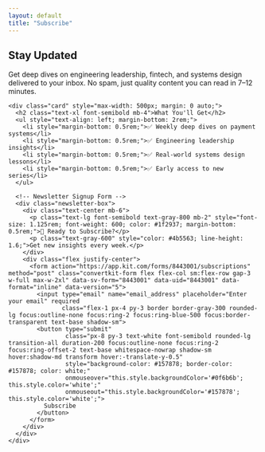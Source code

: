 ```yaml
---
layout: default
title: "Subscribe"
---
```


<div class="mx-auto max-w-3xl text-center">
  <section class="py-16">
    <h1 class="text-4xl font-bold mb-6">Stay Updated</h1>
    <p class="text-lg opacity-80 mb-8">Get deep dives on engineering leadership, fintech, and systems design delivered to your inbox. No spam, just quality content you can read in 7–12 minutes.</p>
    
    <div class="card" style="max-width: 500px; margin: 0 auto;">
      <h2 class="text-xl font-semibold mb-4">What You'll Get</h2>
      <ul style="text-align: left; margin-bottom: 2rem;">
        <li style="margin-bottom: 0.5rem;">✅ Weekly deep dives on payment systems</li>
        <li style="margin-bottom: 0.5rem;">✅ Engineering leadership insights</li>
        <li style="margin-bottom: 0.5rem;">✅ Real-world systems design lessons</li>
        <li style="margin-bottom: 0.5rem;">✅ Early access to new series</li>
      </ul>
      
      <!-- Newsletter Signup Form -->
      <div class="newsletter-box">
        <div class="text-center mb-6">
          <p class="text-lg font-semibold text-gray-800 mb-2" style="font-size: 1.125rem; font-weight: 600; color: #1f2937; margin-bottom: 0.5rem;">👋 Ready to Subscribe?</p>
          <p class="text-gray-600" style="color: #4b5563; line-height: 1.6;">Get new insights every week.</p>
        </div>
        <div class="flex justify-center">
          <form action="https://app.kit.com/forms/8443001/subscriptions" method="post" class="convertkit-form flex flex-col sm:flex-row gap-3 w-full max-w-2xl" data-sv-form="8443001" data-uid="8443001" data-format="inline" data-version="5">
            <input type="email" name="email_address" placeholder="Enter your email" required 
                   class="flex-1 px-4 py-3 border border-gray-300 rounded-lg focus:outline-none focus:ring-2 focus:ring-blue-500 focus:border-transparent text-base shadow-sm">
            <button type="submit" 
                    class="px-8 py-3 text-white font-semibold rounded-lg transition-all duration-200 focus:outline-none focus:ring-2 focus:ring-offset-2 text-base whitespace-nowrap shadow-sm hover:shadow-md transform hover:-translate-y-0.5"
                    style="background-color: #157878; border-color: #157878; color: white;"
                    onmouseover="this.style.backgroundColor='#0f6b6b'; this.style.color='white';"
                    onmouseout="this.style.backgroundColor='#157878'; this.style.color='white';">
              Subscribe
            </button>
          </form>
        </div>
      </div>
    </div>
  </section>
</div>

<style>
ul {
  list-style: none;
  padding: 0;
}

ul li {
  padding-left: 0;
}

/* Newsletter Box Styling */
.newsletter-box {
  background: #f8fafc;
  border: 1px solid #e2e8f0;
  border-radius: 12px;
  padding: 2rem;
  margin: 1rem 0;
  box-shadow: 0 1px 3px rgba(0, 0, 0, 0.1);
}

.flex {
  display: flex;
}

.justify-center {
  justify-content: center;
}

.gap-3 {
  gap: 12px;
}
</style>
